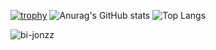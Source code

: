 
[![trophy](https://github-profile-trophy.vercel.app/?username=bi-jonzz)](https://github.com/ryo-ma/github-profile-trophy)
![Anurag's GitHub stats](https://github-readme-stats.vercel.app/api?username=bi-jonzz&show_icons=true)
![Top Langs](https://github-readme-stats.vercel.app/api/top-langs/?username=bi-jonzz)
<p><img align="center" src="https://github-readme-streak-stats.herokuapp.com/?user=bi-jonzz&" alt="bi-jonzz" /></p>
<!--
**bi-jonzz/bi-jonzz** is a ✨ _special_ ✨ repository because its `README.md` (this file) appears on your GitHub profile.

Here are some ideas to get you started:

- 🔭 I’m currently working on ...
- 🌱 I’m currently learning ...
- 👯 I’m looking to collaborate on ...
- 🤔 I’m looking for help with ...
- 💬 Ask me about ...
- 📫 How to reach me: ...
- 😄 Pronouns: ...
- ⚡ Fun fact: ...
-->
